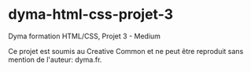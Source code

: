 # dyma-html-css-projet-3
Dyma formation HTML/CSS, Projet 3 - Medium

Ce projet est soumis au Creative Common et ne peut être reproduit sans mention de l'auteur: dyma.fr.
